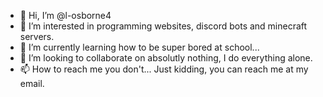 - 👋 Hi, I’m @l-osborne4
- 👀 I’m interested in programming websites, discord bots and minecraft servers.
- 🌱 I’m currently learning how to be super bored at school...
- 💞️ I’m looking to collaborate on absolutly nothing, I do everything alone.
- 📫 How to reach me you don't... Just kidding, you can reach me at my email.
